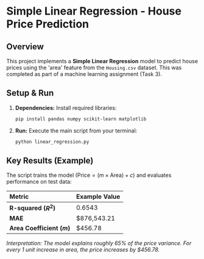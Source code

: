 # Simple Linear Regression - House Price Prediction

## Overview

This project implements a **Simple Linear Regression** model to predict house prices using the 'area' feature from the `Housing.csv` dataset. This was completed as part of a machine learning assignment (Task 3).

## Setup & Run

1.  **Dependencies:** Install required libraries:
    ```bash
    pip install pandas numpy scikit-learn matplotlib
    ```

2.  **Run:** Execute the main script from your terminal:
    ```bash
    python linear_regression.py
    ```

## Key Results (Example)

The script trains the model ($\text{Price} = (m \times \text{Area}) + c$) and evaluates performance on test data:

| Metric | Example Value |
| :--- | :--- |
| **R-squared ($R^2$)** | 0.6543 |
| **MAE** | $876,543.21 |
| **Area Coefficient ($m$)** | $456.78 |

*Interpretation: The model explains roughly 65% of the price variance. For every 1 unit increase in area, the price increases by $456.78.*

